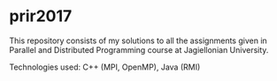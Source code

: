 # prir2017
This repository consists of my solutions to all the assignments given in Parallel and Distributed Programming course at Jagiellonian University.

Technologies used: C++ (MPI, OpenMP), Java (RMI)
